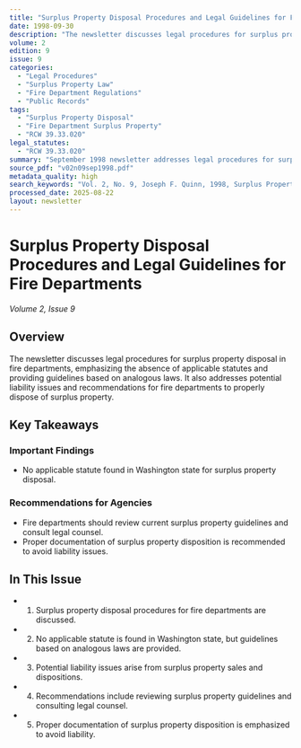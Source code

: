 ```yaml
---
title: "Surplus Property Disposal Procedures and Legal Guidelines for Fire Departments"
date: 1998-09-30
description: "The newsletter discusses legal procedures for surplus property disposal in fire departments, emphasizing the absence of applicable statutes and providing guidelines based on analogous laws. It also addresses potential liability issues and recommendations for fire departments to properly dispose of surplus property."
volume: 2
edition: 9
issue: 9
categories:
  - "Legal Procedures"
  - "Surplus Property Law"
  - "Fire Department Regulations"
  - "Public Records"
tags:
  - "Surplus Property Disposal"
  - "Fire Department Surplus Property"
  - "RCW 39.33.020"
legal_statutes:
  - "RCW 39.33.020"
summary: "September 1998 newsletter addresses legal procedures for surplus property disposal in fire departments, emphasizes absence of applicable Washington state statutes and provides guidelines based on analogous laws under RCW 39.33.020, discusses potential liability issues arising from surplus property sales and dispositions, recommends proper documentation and legal counsel consultation, and offers framework for fire departments to safely dispose of surplus property while avoiding legal complications."
source_pdf: "v02n09sep1998.pdf"
metadata_quality: high
search_keywords: "Vol. 2, No. 9, Joseph F. Quinn, 1998, Surplus Property disposal, Firehouse Lawyer, RCW 39.33.020, fire department legal guidelines"
processed_date: 2025-08-22
layout: newsletter
---
```


# Surplus Property Disposal Procedures and Legal Guidelines for Fire Departments

*Volume 2, Issue 9*

## Overview

The newsletter discusses legal procedures for surplus property disposal in fire departments, emphasizing the absence of applicable statutes and providing guidelines based on analogous laws. It also addresses potential liability issues and recommendations for fire departments to properly dispose of surplus property.

## Key Takeaways

### Important Findings

- No applicable statute found in Washington state for surplus property disposal.

### Recommendations for Agencies

- Fire departments should review current surplus property guidelines and consult legal counsel.
- Proper documentation of surplus property disposition is recommended to avoid liability issues.

## In This Issue

- 1. Surplus property disposal procedures for fire departments are discussed.
- 2. No applicable statute is found in Washington state, but guidelines based on analogous laws are provided.
- 3. Potential liability issues arise from surplus property sales and dispositions.
- 4. Recommendations include reviewing surplus property guidelines and consulting legal counsel.
- 5. Proper documentation of surplus property disposition is emphasized to avoid liability.

